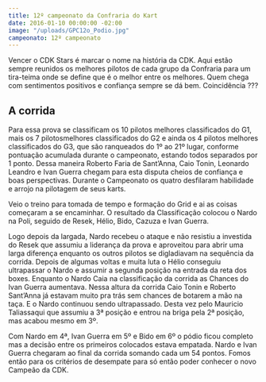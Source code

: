 ```yaml
---
title: 12º campeonato da Confraria do Kart
date: 2016-01-10 00:00:00 -02:00
image: "/uploads/GPC12o_Podio.jpg"
campeonato: 12º campeonato
---
```


Vencer o CDK Stars é marcar o nome na história da CDK. Aqui estão sempre reunidos os melhores pilotos de cada grupo da Confraria para um tira-teima onde se define que é o melhor entre os melhores. Quem chega com sentimentos positivos e confiança sempre se dá bem. Coincidência ???

## A corrida

Para essa prova se classificam os 10 pilotos melhores classificados do G1, mais os 7 pilotosmelhores classificados do G2 e ainda os 4 pilotos melhores classificados do G3, que são ranqueados do 1º ao 21º lugar, conforme pontuação acumulada durante o campeonato, estando todos separados por 1 ponto.
Dessa maneira Roberto Faria de Sant’Anna, Caio Tonin, Leonardo Leandro e Ivan Guerra chegam para esta disputa cheios de confiança e boas perspectivas. Durante o Campeonato os quatro desfilaram habilidade e arrojo na pilotagem de seus karts.

Veio o treino para tomada de tempo e formação do Grid e ai as coisas começaram a se encaminhar. O resultado da Classificação colocou o Nardo na Poli, seguido de Resek, Hélio, Bido, Cazuza e Ivan Guerra.

Logo depois da largada, Nardo recebeu o ataque e não resistiu a investida do Resek que assumiu a liderança da prova e aproveitou para abrir uma larga diferença enquanto os outros pilotos se digladiavam na sequência da corrida.
Depois de algumas voltas e muita luta o Hélio conseguiu ultrapassar o Nardo e assumir a segunda posição na entrada da reta dos boxes. Enquanto o Nardo Caia na classificação da corrida as Chances do Ivan Guerra aumentava. Nessa altura da corrida Caio Tonin e Roberto Sant’Anna já estavam muito pra trás sem chances de botarem a mão na taça.
E o Nardo continuou sendo ultrapassado. Desta vez pelo Mauricio Taliassaqui que assumiu a 3ª posição e entrou na briga pela 2ª posição, mas acabou mesmo em 3º.

Com Nardo em 4ª, Ivan Guerra em 5º e Bido em 6º o pódio ficou completo mas a decisão entre os primeiros colocados estava empatada. Nardo e Ivan Guerra chegaram ao final da corrida somando cada um 54 pontos. Fomos então para os critérios de desempate para só então poder conhecer o novo Campeão da CDK.